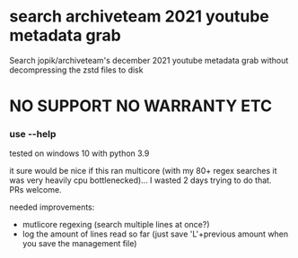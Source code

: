 # search archiveteam 2021 youtube metadata grab
Search jopik/archiveteam's december 2021 youtube metadata grab without decompressing the zstd files to disk
# NO SUPPORT NO WARRANTY ETC

### use --help
tested on windows 10 with python 3.9

it sure would be nice if this ran multicore (with my 80+ regex searches it was very heavily cpu bottlenecked)... I wasted 2 days trying to do that.  
PRs welcome.  
  
needed improvements:  
* mutlicore regexing (search multiple lines at once?)  
* log the amount of lines read so far (just save 'L'+previous amount when you save the management file)
